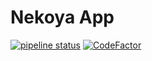 # Nekoya App

[![pipeline status](https://gitlab.com/nekoya/app/badges/main/pipeline.svg)](https://gitlab.com/nekoya/app/-/commits/main)
[![CodeFactor](https://www.codefactor.io/repository/github/nekoya-site/app/badge)](https://www.codefactor.io/repository/github/nekoya-site/app)